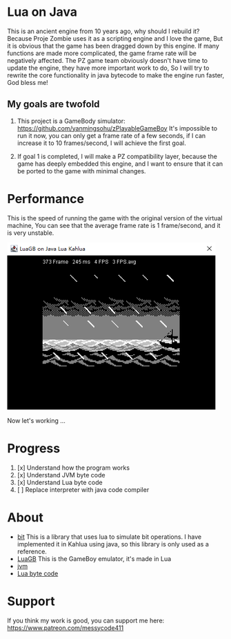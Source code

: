 # Lua on Java

This is an ancient engine from 10 years ago, why should I rebuild it?
Because Proje Zombie uses it as a scripting engine and I love the game,
But it is obvious that the game has been dragged down by this engine. If many functions are made more complicated, the game frame rate will be negatively affected.
The PZ game team obviously doesn't have time to update the engine, they have more important work to do,
So I will try to rewrite the core functionality in java bytecode to make the engine run faster,
God bless me!


## My goals are twofold

1. This project is a GameBody simulator: https://github.com/yanmingsohu/zPlayableGameBoy
   It's impossible to run it now, you can only get a frame rate of a few seconds, if I can increase it to 10 frames/second, I will achieve the first goal.

2. If goal 1 is completed, I will make a PZ compatibility layer, because the game has deeply embedded this engine, and I want to ensure that it can be ported to the game with minimal changes.



# Performance

This is the speed of running the game with the original version of the virtual machine,
You can see that the average frame rate is 1 frame/second, and it is very unstable.

![screen1](https://github.com/yanmingsohu/kahlua2/blob/master/screen1.png)

Now let's working ...



# Progress

1. [x] Understand how the program works
1. [x] Understand JVM byte code
1. [x] Understand Lua byte code
1. [ ] Replace interpreter with java code compiler


# About

* [bit](https://github.com/AlberTajuelo/bitop-lua) This is a library that uses lua to simulate bit operations. I have implemented it in Kahlua using java, so this library is only used as a reference.
* [LuaGB](https://github.com/zeta0134/LuaGB) This is the GameBoy emulator, it's made in Lua
* [jvm](https://docs.oracle.com/javase/specs/jvms/se7/html/jvms-6.html)
* [Lua byte code](https://the-ravi-programming-language.readthedocs.io/en/latest/lua_bytecode_reference.html)


# Support

If you think my work is good, you can support me here: https://www.patreon.com/messycode411